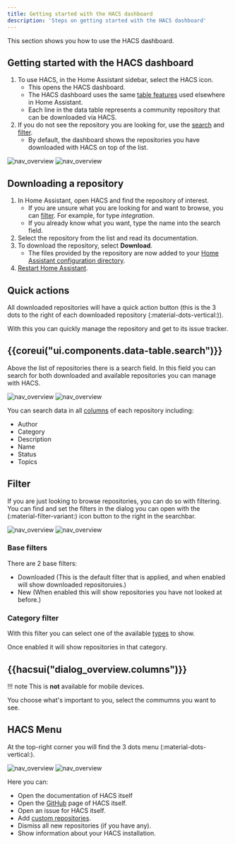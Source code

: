 ```yaml
---
title: Getting started with the HACS dashboard
description: 'Steps on getting started with the HACS dashboard'
---
```


This section shows you how to use the HACS dashboard.

## Getting started with the HACS dashboard

1. To use HACS, in the Home Assistant sidebar, select the HACS icon. 
    - This opens the HACS dashboard.
    - The HACS dashboard uses the same [table features](https://www.home-assistant.io/docs/organizing/filtering) used elsewhere in Home Assistant.
    - Each line in the data table represents a community repository that can be downloaded via HACS.
2. If you do not see the repository you are looking for, use the [search](#search) and [filter](#filter).
    - By default, the dashboard shows the repositories you have downloaded with HACS on top of the list. 


![nav_overview](/assets/images/screenshots/overview/base/light.png#only-light)
![nav_overview](/assets/images/screenshots/overview/base/dark.png#only-dark)

## Downloading a repository

1. In Home Assistant, open HACS and find the repository of interest.
    - If you are unsure what you are looking for and want to browse, you can [filter](/docs/use/dashboard.md#filter). For example, for type *integration*.
    - If you already know what you want, type the name into the search field.
2. Select the repository from the list and read its documentation.
3. To download the repository, select **Download**.
    - The files provided by the repository are now added to your [Home Assistant configuration directory](https://www.home-assistant.io/docs/configuration.md#to-find-the-configuration-directory).
4. [Restart Home Assistant](https://www.home-assistant.io/docs/configuration/#reloading-the-configuration-to-apply-changes).

## Quick actions

All downloaded repositories will have a quick action button (this is the 3 dots to the right of each downloaded repository (:material-dots-vertical:)).

With this you can quickly manage the repository and get to its issue tracker.

## {{coreui("ui.components.data-table.search")}}

Above the list of repositories there is a search field.
In this field you can search for both downloaded and available repositories you can manage with HACS.

![nav_overview](/assets/images/screenshots/overview/search/light.png#only-light)
![nav_overview](/assets/images/screenshots/overview/search/dark.png#only-dark)

You can search data in all [columns](#columns) of each repository including:

- Author
- Category
- Description
- Name
- Status
- Topics

## Filter

If you are just looking to browse repositories, you can do so with filtering.
You can find and set the filters in the dialog you can open with the (:material-filter-variant:) icon button to the right in the searchbar.

![nav_overview](/assets/images/screenshots/overview/filter/light.png#only-light)
![nav_overview](/assets/images/screenshots/overview/filter/dark.png#only-dark)

### Base filters

There are 2 base filters:

- Downloaded (This is the default filter that is applied, and when enabled will show downloaded repositoruies.)
- New (When enabled this will show repositories you have not looked at before.)

### Category filter

With this filter you can select one of the available [types](/docs/use/type/index.md) to show.

Once enabled it will show repositories in that category.

## {{hacsui("dialog_overview.columns")}}

!!! note
    This is **not** available for mobile devices.


You choose what's important to you, select the commumns you want to see.

## HACS Menu

At the top-right corner you will find the 3 dots menu (:material-dots-vertical:).

![nav_overview](/assets/images/screenshots/overview/menu/light.png#only-light)
![nav_overview](/assets/images/screenshots/overview/menu/dark.png#only-dark)

Here you can:

- Open the documentation of HACS itself
- Open the [GitHub](https://github.com) page of HACS itself.
- Open an issue for HACS itself.
- Add [custom repositories](/docs/faq/custom_repositories.md).
- Dismiss all new repositories (if you have any).
- Show information about your HACS installation.
